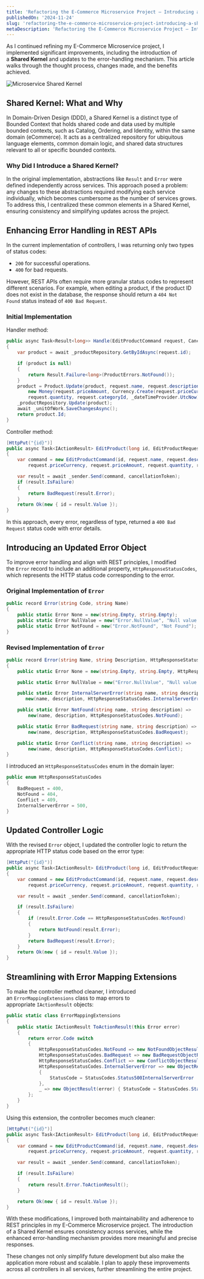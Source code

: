 ```yaml
---
title: 'Refactoring the E-Commerce Microservice Project — Introducing a Shared Kernel and Enhanced Error Handling'
publishedOn: '2024-11-24'
slug: 'refactoring-the-e-commerce-microservice-project-introducing-a-shared-kernel-and-enhanced-error-handling'
metaDescription: 'Refactoring the E-Commerce Microservice Project — Introducing a Shared Kernel and Enhanced Error Handling'
---
```


As I continued refining my E-Commerce Microservice project, I implemented significant improvements, including the introduction of a **Shared Kernel** and updates to the error-handling mechanism. This article walks through the thought process, changes made, and the benefits achieved.

![Microservice Shared Kernel](./attachments/1_8qKrGqDDRidjzmL5mCvurg.webp)

## Shared Kernel: What and Why

In Domain-Driven Design (DDD), a Shared Kernel is a distinct type of Bounded Context that holds shared code and data used by multiple bounded contexts, such as Catalog, Ordering, and Identity, within the same domain (eCommerce). It acts as a centralized repository for ubiquitous language elements, common domain logic, and shared data structures relevant to all or specific bounded contexts.

### Why Did I Introduce a Shared Kernel?

In the original implementation, abstractions like `Result` and `Error` were defined independently across services. This approach posed a problem: any changes to these abstractions required modifying each service individually, which becomes cumbersome as the number of services grows. To address this, I centralized these common elements in a Shared Kernel, ensuring consistency and simplifying updates across the project.

## Enhancing Error Handling in REST APIs

In the current implementation of controllers, I was returning only two types of status codes:

- `200` for successful operations.
- `400` for bad requests.

However, REST APIs often require more granular status codes to represent different scenarios. For example, when editing a product, if the product ID does not exist in the database, the response should return a `404 Not Found` status instead of `400 Bad Request`.

### Initial Implementation

Handler method:

```csharp
public async Task<Result<long>> Handle(EditProductCommand request, CancellationToken cancellationToken)
{
    var product = await _productRepository.GetByIdAsync(request.id);

    if (product is null)
    {
        return Result.Failure<long>(ProductErrors.NotFound());
    }
    product = Product.Update(product, request.name, request.description,
        new Money(request.priceAmount, Currency.Create(request.priceCurrency)),
        request.quantity, request.categoryId, _dateTimeProvider.UtcNow);
    _productRepository.Update(product);
    await _unitOfWork.SaveChangesAsync();
    return product.Id;
}
```

Controller method:

```csharp
[HttpPut("{id}")]
public async Task<IActionResult> EditProduct(long id, EditProductRequest request, CancellationToken cancellationToken)
{
    var command = new EditProductCommand(id, request.name, request.description,
        request.priceCurrency, request.priceAmount, request.quantity, request.categoryId);

    var result = await _sender.Send(command, cancellationToken);
    if (result.IsFailure)
    {
        return BadRequest(result.Error);
    }
    return Ok(new { id = result.Value });
}
```

In this approach, every error, regardless of type, returned a `400 Bad Request` status code with error details.

## Introducing an Updated Error Object

To improve error handling and align with REST principles, I modified the `Error` record to include an additional property, `HttpResponseStatusCodes`, which represents the HTTP status code corresponding to the error.

### Original Implementation of `Error`

```csharp
public record Error(string Code, string Name)
{
    public static Error None = new(string.Empty, string.Empty);
    public static Error NullValue = new("Error.NullValue", "Null value was provided");
    public static Error NotFound = new("Error.NotFound", "Not Found");
}
```

### Revised Implementation of `Error`

```csharp
public record Error(string Name, string Description, HttpResponseStatusCodes Code)
{
    public static Error None = new(string.Empty, string.Empty, HttpResponseStatusCodes.InternalServerError);

    public static Error NullValue = new("Error.NullValue", "Null value was provided", HttpResponseStatusCodes.BadRequest);

    public static Error InternalServerError(string name, string description) =>
       new(name, description, HttpResponseStatusCodes.InternalServerError);

    public static Error NotFound(string name, string description) =>
        new(name, description, HttpResponseStatusCodes.NotFound);

    public static Error BadRequest(string name, string description) =>
        new(name, description, HttpResponseStatusCodes.BadRequest);

    public static Error Conflict(string name, string description) =>
        new(name, description, HttpResponseStatusCodes.Conflict);
}
```

I introduced an `HttpResponseStatusCodes` enum in the domain layer:

```csharp
public enum HttpResponseStatusCodes
{
    BadRequest = 400,
    NotFound = 404,
    Conflict = 409,
    InternalServerError = 500,
}
```

## Updated Controller Logic

With the revised `Error` object, I updated the controller logic to return the appropriate HTTP status code based on the error type:

```csharp
[HttpPut("{id}")]
public async Task<IActionResult> EditProduct(long id, EditProductRequest request, CancellationToken cancellationToken)
{
    var command = new EditProductCommand(id, request.name, request.description,
        request.priceCurrency, request.priceAmount, request.quantity, request.categoryId);

    var result = await _sender.Send(command, cancellationToken);

    if (result.IsFailure)
    {
        if (result.Error.Code == HttpResponseStatusCodes.NotFound)
        {
            return NotFound(result.Error);
        }
        return BadRequest(result.Error);
    }
    return Ok(new { id = result.Value });
}
```

## Streamlining with Error Mapping Extensions

To make the controller method cleaner, I introduced an `ErrorMappingExtensions` class to map errors to appropriate `IActionResult` objects:

```csharp
public static class ErrorMappingExtensions
{
    public static IActionResult ToActionResult(this Error error)
    {
        return error.Code switch
        {
            HttpResponseStatusCodes.NotFound => new NotFoundObjectResult(error),
            HttpResponseStatusCodes.BadRequest => new BadRequestObjectResult(error),
            HttpResponseStatusCodes.Conflict => new ConflictObjectResult(error),
            HttpResponseStatusCodes.InternalServerError => new ObjectResult(error)
            {
                StatusCode = StatusCodes.Status500InternalServerError
            },
            _ => new ObjectResult(error) { StatusCode = StatusCodes.Status500InternalServerError }
        };
    }
}
```

Using this extension, the controller becomes much cleaner:

```csharp
[HttpPut("{id}")]
public async Task<IActionResult> EditProduct(long id, EditProductRequest request, CancellationToken cancellationToken)
{
    var command = new EditProductCommand(id, request.name, request.description,
        request.priceCurrency, request.priceAmount, request.quantity, request.categoryId);

    var result = await _sender.Send(command, cancellationToken);

    if (result.IsFailure)
    {
        return result.Error.ToActionResult();
    }

    return Ok(new { id = result.Value });
}
```

With these modifications, I improved both maintainability and adherence to REST principles in my E-Commerce Microservice project. The introduction of a Shared Kernel ensures consistency across services, while the enhanced error-handling mechanism provides more meaningful and precise responses.

These changes not only simplify future development but also make the application more robust and scalable. I plan to apply these improvements across all controllers in all services, further streamlining the entire project.
